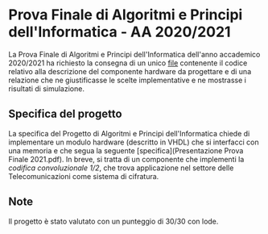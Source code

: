 # Prova Finale di Algoritmi e Principi dell'Informatica - AA 2020/2021

La Prova Finale di Algoritmi e Principi dell'Informatica dell'anno accademico 2020/2021 ha richiesto la consegna di un unico [file](api-project.c) contenente il codice relativo alla descrizione del componente hardware da progettare e di una relazione che ne giustificasse le scelte implementative e ne mostrasse i risultati di simulazione.

## Specifica del progetto

La specifica del Progetto di Algoritmi e Principi dell'Informatica chiede di implementare un modulo hardware (descritto in VHDL) che si interfacci con una memoria e che segua la seguente [specifica](Presentazione Prova Finale 2021.pdf). In breve, si tratta di un componente che implementi la *codifica convoluzionale 1/2*, che trova applicazione nel settore delle Telecomunicazioni come sistema di cifratura.

## Note

Il progetto è stato valutato con un punteggio di 30/30 con lode.
